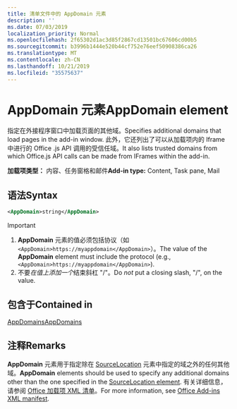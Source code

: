 ```yaml
---
title: 清单文件中的 AppDomain 元素
description: ''
ms.date: 07/03/2019
localization_priority: Normal
ms.openlocfilehash: 2f65302d1ac3d85f2867cd13501bc67606cd00b5
ms.sourcegitcommit: b3996b1444e520b44cf752e76eef50908386ca26
ms.translationtype: MT
ms.contentlocale: zh-CN
ms.lasthandoff: 10/21/2019
ms.locfileid: "35575637"
---
```

# <a name="appdomain-element"></a><span data-ttu-id="c1875-102">AppDomain 元素</span><span class="sxs-lookup"><span data-stu-id="c1875-102">AppDomain element</span></span>

<span data-ttu-id="c1875-103">指定在外接程序窗口中加载页面的其他域。</span><span class="sxs-lookup"><span data-stu-id="c1875-103">Specifies additional domains that load pages in the add-in window.</span></span> <span data-ttu-id="c1875-104">此外，它还列出了可以从加载项内的 Iframe 中进行的 Office .js API 调用的受信任域。</span><span class="sxs-lookup"><span data-stu-id="c1875-104">It also lists trusted domains from which Office.js API calls can be made from IFrames within the add-in.</span></span>

<span data-ttu-id="c1875-105">**加载项类型：** 内容、任务窗格和邮件</span><span class="sxs-lookup"><span data-stu-id="c1875-105">**Add-in type:** Content, Task pane, Mail</span></span>

## <a name="syntax"></a><span data-ttu-id="c1875-106">语法</span><span class="sxs-lookup"><span data-stu-id="c1875-106">Syntax</span></span>

```XML
<AppDomain>string</AppDomain>
```

> [!IMPORTANT]
> 1. <span data-ttu-id="c1875-107">**AppDomain** 元素的值必须包括协议（如 `<AppDomain>https://myappdomain</AppDomain>`）。</span><span class="sxs-lookup"><span data-stu-id="c1875-107">The value of the **AppDomain** element must include the protocol (e.g., `<AppDomain>https://myappdomain</AppDomain>`).</span></span>
> 2. <span data-ttu-id="c1875-108">不要*在值上添加一个*结束斜杠 "/"。</span><span class="sxs-lookup"><span data-stu-id="c1875-108">Do *not* put a closing slash, "/", on the value.</span></span>

## <a name="contained-in"></a><span data-ttu-id="c1875-109">包含于</span><span class="sxs-lookup"><span data-stu-id="c1875-109">Contained in</span></span>

[<span data-ttu-id="c1875-110">AppDomains</span><span class="sxs-lookup"><span data-stu-id="c1875-110">AppDomains</span></span>](appdomains.md)

## <a name="remarks"></a><span data-ttu-id="c1875-111">注释</span><span class="sxs-lookup"><span data-stu-id="c1875-111">Remarks</span></span>

<span data-ttu-id="c1875-112">**AppDomain** 元素用于指定除在 [SourceLocation](sourcelocation.md) 元素中指定的域之外的任何其他域。</span><span class="sxs-lookup"><span data-stu-id="c1875-112">**AppDomain** elements should be used to specify any additional domains other than the one specified in the [SourceLocation element](sourcelocation.md).</span></span> <span data-ttu-id="c1875-113">有关详细信息，请参阅 [Office 加载项 XML 清单](/office/dev/add-ins/develop/add-in-manifests)。</span><span class="sxs-lookup"><span data-stu-id="c1875-113">For more information, see [Office Add-ins XML manifest](/office/dev/add-ins/develop/add-in-manifests).</span></span>
